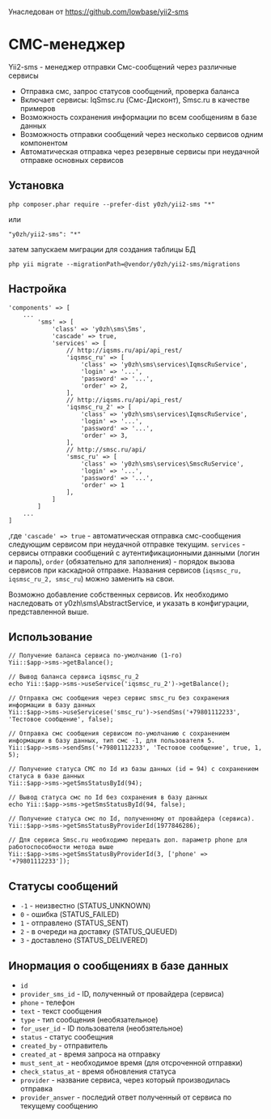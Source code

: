 Унаследован от https://github.com/lowbase/yii2-sms

СМС-менеджер
============

Yii2-sms - менеджер отправки Смс-сообщений через различные сервисы

* Отправка смс, запрос статусов сообщений, проверка баланса
* Включает сервисы: IqSmsc.ru (Смс-Дисконт), Smsc.ru в качестве примеров
* Возможность сохранения информации по всем сообщениям в базе данных
* Возможность отправки сообщений через несколько сервисов одним компонентом
* Автоматическая отправка через резервные сервисы при неудачной отправке основных сервисов

Установка
---------
```
php composer.phar require --prefer-dist y0zh/yii2-sms "*"
```
или 
```
"y0zh/yii2-sms": "*"
```
затем запускаем миграции для создания таблицы БД
```
php yii migrate --migrationPath=@vendor/y0zh/yii2-sms/migrations
```

Настройка
---------
```
'components' => [
    ...
        'sms' => [
            'class' => 'y0zh\sms\Sms',
            'cascade' => true,
            'services' => [
                // http://iqsms.ru/api/api_rest/
                'iqsmsc_ru' => [
                    'class' => 'y0zh\sms\services\IqmscRuService',
                    'login' => '...',
                    'password' => '...',
                    'order' => 2,
                ],
                // http://iqsms.ru/api/api_rest/
                'iqsmsc_ru_2' => [
                    'class' => 'y0zh\sms\services\IqmscRuService',
                    'login' => '...',
                    'password' => '...',
                    'order' => 3,
                ],
                // http://smsc.ru/api/
                'smsc_ru' => [
                    'class' => 'y0zh\sms\services\SmscRuService',
                    'login' => '...',
                    'password' => '...',
                    'order' => 1
                ],
            ]
        ]
    ...
]
```
,где `'cascade' => true` - автоматическая отправка смс-сообщения следующим сервисом при неудачной отправке текущим.
`services` - сервисы отправки сообщений с аутентификационными данными (логин и пароль), `order` (обязательно для заполнения) - порядок вызова сервисов при каскадной отправке. Названия сервисов (`iqsmsc_ru, iqsmsc_ru_2, smsc_ru`) можно заменить на свои.

Возможно добавление собственных сервисов. Их необходимо наследовать от y0zh\sms\AbstractService, и указать в конфигурации, представленной выше.

Использование
-------------

```
// Получение баланса сервиса по-умолчанию (1-го)
Yii::$app->sms->getBalance(); 

// Вывод баланса сервиса iqsmsc_ru_2
echo Yii::$app->sms->useService('iqsmsc_ru_2')->getBalance();

// Отправка смс сообщения через сервис smsc_ru без сохранения информации в базу данных
Yii::$app->sms->useServicese('smsc_ru')->sendSms('+79801112233', 'Тестовое сообщение', false);

// Отправка смс сообщения сервисом по-умолчанию с сохранением информации в базу данных, тип смс -1, для пользователя 5.
Yii::$app->sms->sendSms('+79801112233', 'Тестовое сообщение', true, 1, 5);

// Получение статуса СМС по Id из базы данных (id = 94) с сохранением статуса в базе данных
Yii::$app->sms->getSmsStatusById(94);

// Вывод статуса смс по Id без сохранения в базу данных
echo Yii::$app->sms->getSmsStatusById(94, false);

// Получение статуса смс по Id, полученному от провайдера (сервиса). 
Yii::$app->sms->getSmsStatusByProviderId(1977846286);

// Для сервиса Smsc.ru необходимо передать доп. параметр phone для работоспособности метода выше
Yii::$app->sms->getSmsStatusByProviderId(3, ['phone' => '+79801112233']);
```

Статусы сообщений
-----------------
* `-1` - неизвестно (STATUS_UNKNOWN)
* `0` - ошибка (STATUS_FAILED)
* `1` - отправлено (STATUS_SENT)
* `2` - в очереди на доставку (STATUS_QUEUED)
* `3` - доставлено (STATUS_DELIVERED)

Инормация о сообщениях в базе данных
------------------------------------
* `id`
* `provider_sms_id`	- ID, полученный от провайдера (сервиса)
* `phone` - телефон
* `text` - текст сообщения
* `type` - тип сообщения (необязательное)
* `for_user_id` - ID пользователя (необзятельное)
* `status` - статус сообещния
* `created_by` - отправитель
* `created_at` - время запроса на отправку
* `must_sent_at` - необходимое время (для отсроченной отправки)
* `check_status_at` - время обновления статуса
* `provider` - название сервиса, через который производилась отправка
* `provider_answer` - последий ответ полученный от сервиса по текущему сообщению
